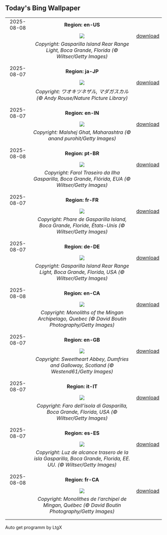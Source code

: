 ## Today's Bing Wallpaper
|      |      |      |
| :----: | :----: | :----: |
|2025-08-08|**Region: en-US**||
||![](https://www.bing.com/th?id=OHR.GasparillaLight_EN-US0554204214_UHD.jpg&pid=hp&w=1152&h=648&rs=1&c=4)| [download](https://www.bing.com/th?id=OHR.GasparillaLight_EN-US0554204214_UHD.jpg)|
||*Copyright: Gasparilla Island Rear Range Light, Boca Grande, Florida (© Wiltser/Getty Images)*
||
|||
|2025-08-07|**Region: ja-JP**||
||![](https://www.bing.com/th?id=OHR.BabyLemur_JA-JP3588561100_UHD.jpg&pid=hp&w=1152&h=648&rs=1&c=4)| [download](https://www.bing.com/th?id=OHR.BabyLemur_JA-JP3588561100_UHD.jpg)|
||*Copyright: ワオキツネザル, マダガスカル (© Andy Rouse/Nature Picture Library)*
||
|||
|2025-08-07|**Region: en-IN**||
||![](https://www.bing.com/th?id=OHR.MalshejGhat_EN-IN3001069579_UHD.jpg&pid=hp&w=1152&h=648&rs=1&c=4)| [download](https://www.bing.com/th?id=OHR.MalshejGhat_EN-IN3001069579_UHD.jpg)|
||*Copyright: Malshej Ghat, Maharashtra (© anand purohit/Getty Images)*
||
|||
|2025-08-08|**Region: pt-BR**||
||![](https://www.bing.com/th?id=OHR.GasparillaLight_PT-BR0335671188_UHD.jpg&pid=hp&w=1152&h=648&rs=1&c=4)| [download](https://www.bing.com/th?id=OHR.GasparillaLight_PT-BR0335671188_UHD.jpg)|
||*Copyright: Farol Traseiro da Ilha Gasparilla, Boca Grande, Flórida, EUA (© Wiltser/Getty Images)*
||
|||
|2025-08-07|**Region: fr-FR**||
||![](https://www.bing.com/th?id=OHR.GasparillaLight_FR-FR2514071877_UHD.jpg&pid=hp&w=1152&h=648&rs=1&c=4)| [download](https://www.bing.com/th?id=OHR.GasparillaLight_FR-FR2514071877_UHD.jpg)|
||*Copyright: Phare de Gasparilla Island, Boca Grande, Floride, États-Unis (© Wiltser/Getty Images)*
||
|||
|2025-08-07|**Region: de-DE**||
||![](https://www.bing.com/th?id=OHR.GasparillaLight_DE-DE5398633166_UHD.jpg&pid=hp&w=1152&h=648&rs=1&c=4)| [download](https://www.bing.com/th?id=OHR.GasparillaLight_DE-DE5398633166_UHD.jpg)|
||*Copyright: Gasparilla Island Rear Range Light, Boca Grande, Florida, USA (© Wiltser/Getty Images)*
||
|||
|2025-08-08|**Region: en-CA**||
||![](https://www.bing.com/th?id=OHR.MinganWonders_EN-CA5648384478_UHD.jpg&pid=hp&w=1152&h=648&rs=1&c=4)| [download](https://www.bing.com/th?id=OHR.MinganWonders_EN-CA5648384478_UHD.jpg)|
||*Copyright: Monoliths of the Mingan Archipelago, Quebec (© David Boutin Photography/Getty Images)*
||
|||
|2025-08-07|**Region: en-GB**||
||![](https://www.bing.com/th?id=OHR.SweetheartAbbey2025_EN-GB2068922474_UHD.jpg&pid=hp&w=1152&h=648&rs=1&c=4)| [download](https://www.bing.com/th?id=OHR.SweetheartAbbey2025_EN-GB2068922474_UHD.jpg)|
||*Copyright: Sweetheart Abbey, Dumfries and Galloway, Scotland (© Westend61/Getty Images)*
||
|||
|2025-08-07|**Region: it-IT**||
||![](https://www.bing.com/th?id=OHR.GasparillaLight_IT-IT1390366319_UHD.jpg&pid=hp&w=1152&h=648&rs=1&c=4)| [download](https://www.bing.com/th?id=OHR.GasparillaLight_IT-IT1390366319_UHD.jpg)|
||*Copyright: Faro dell’isola di Gasparilla, Boca Grande, Florida, USA (© Wiltser/Getty Images)*
||
|||
|2025-08-07|**Region: es-ES**||
||![](https://www.bing.com/th?id=OHR.GasparillaLight_ES-ES4564834622_UHD.jpg&pid=hp&w=1152&h=648&rs=1&c=4)| [download](https://www.bing.com/th?id=OHR.GasparillaLight_ES-ES4564834622_UHD.jpg)|
||*Copyright: Luz de alcance trasero de la isla Gasparilla, Boca Grande, Florida, EE. UU. (© Wiltser/Getty Images)*
||
|||
|2025-08-08|**Region: fr-CA**||
||![](https://www.bing.com/th?id=OHR.MinganWonders_FR-CA3034674973_UHD.jpg&pid=hp&w=1152&h=648&rs=1&c=4)| [download](https://www.bing.com/th?id=OHR.MinganWonders_FR-CA3034674973_UHD.jpg)|
||*Copyright: Monolithes de l'archipel de Mingan, Québec (© David Boutin Photography/Getty Images)*
||
|||

Auto get programm by LtgX
